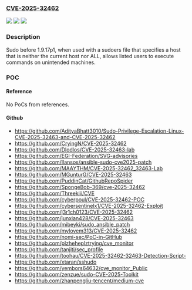 ### [CVE-2025-32462](https://cve.mitre.org/cgi-bin/cvename.cgi?name=CVE-2025-32462)
![](https://img.shields.io/static/v1?label=Product&message=Sudo&color=blue)
![](https://img.shields.io/static/v1?label=Version&message=1.8.8%20&color=brightgreen)
![](https://img.shields.io/static/v1?label=Vulnerability&message=CWE-863%20Incorrect%20Authorization&color=brightgreen)

### Description

Sudo before 1.9.17p1, when used with a sudoers file that specifies a host that is neither the current host nor ALL, allows listed users to execute commands on unintended machines.

### POC

#### Reference
No PoCs from references.

#### Github
- https://github.com/AdityaBhatt3010/Sudo-Privilege-Escalation-Linux-CVE-2025-32463-and-CVE-2025-32462
- https://github.com/CryingN/CVE-2025-32462
- https://github.com/Dlodlos/CVE-2025-32463-lab
- https://github.com/EGI-Federation/SVG-advisories
- https://github.com/Ilansos/ansible-sudo-cve2025-patch
- https://github.com/MAAYTHM/CVE-2025-32462_32463-Lab
- https://github.com/MGunturG/CVE-2025-32463
- https://github.com/PuddinCat/GithubRepoSpider
- https://github.com/SpongeBob-369/cve-2025-32462
- https://github.com/Threekiii/CVE
- https://github.com/cyberpoul/CVE-2025-32462-POC
- https://github.com/cybersentinelx1/CVE-2025-32462-Exploit
- https://github.com/j3r1ch0123/CVE-2025-32462
- https://github.com/junxian428/CVE-2025-32463
- https://github.com/mibeyki/sudo_ansible_patch
- https://github.com/mylovem313/CVE-2025-32462
- https://github.com/nomi-sec/PoC-in-GitHub
- https://github.com/plzheheplztrying/cve_monitor
- https://github.com/tanjiti/sec_profile
- https://github.com/toohau/CVE-2025-32462-32463-Detection-Script-
- https://github.com/xtaran/sshudo
- https://github.com/yembors64632/cve_monitor_Public
- https://github.com/zenzue/sudo-CVE-2025-Toolkit
- https://github.com/zhanpengliu-tencent/medium-cve

